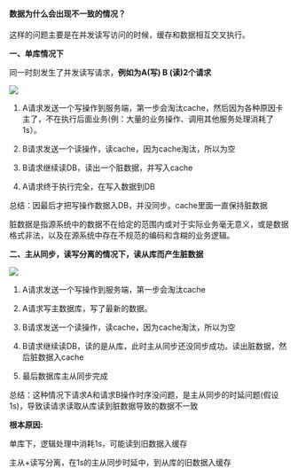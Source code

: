 #### 数据为什么会出现不一致的情况？

这样的问题主要是在并发读写访问的时候，缓存和数据相互交叉执行。

**一、单库情况下**

同一时刻发生了并发读写请求，**例如为A(写) B (读)2个请求**

![](https://cdn.jsdelivr.net/gh/forthespada/mediaImage2@3.0/202104/Redis-23-1.png)

1. A请求发送一个写操作到服务端，第一步会淘汰cache，然后因为各种原因卡主了，不在执行后面业务(例：大量的业务操作、调用其他服务处理消耗了1s）。

2. B请求发送一个读操作，读cache，因为cache淘汰，所以为空

3. B请求继续读DB，读出一个脏数据，并写入cache

4. A请求终于执行完全，在写入数据到DB

总结：因最后才把写操作数据入DB，并没同步。cache里面一直保持脏数据

脏数据是指源系统中的数据不在给定的范围内或对于实际业务毫无意义，或是数据格式非法，以及在源系统中存在不规范的编码和含糊的业务逻辑。



**二、主从同步，读写分离的情况下，读从库而产生脏数据**

![](https://cdn.jsdelivr.net/gh/forthespada/mediaImage2@3.0/202104/Redis-23-2.png)



1. A请求发送一个写操作到服务端，第一步会淘汰cache

2. A请求写主数据库，写了最新的数据。

3. B请求发送一个读操作，读cache，因为cache淘汰，所以为空

4. B请求继续读DB，读的是从库，此时主从同步还没同步成功。读出脏数据，然后脏数据入cache

5. 最后数据库主从同步完成

总结：这种情况下请求A和请求B操作时序没问题，是主从同步的时延问题(假设1s)，导致读请求读取从库读到脏数据导致的数据不一致

**根本原因:**

单库下，逻辑处理中消耗1s，可能读到旧数据入缓存

主从+读写分离，在1s的主从同步时延中，到从库的旧数据入缓存